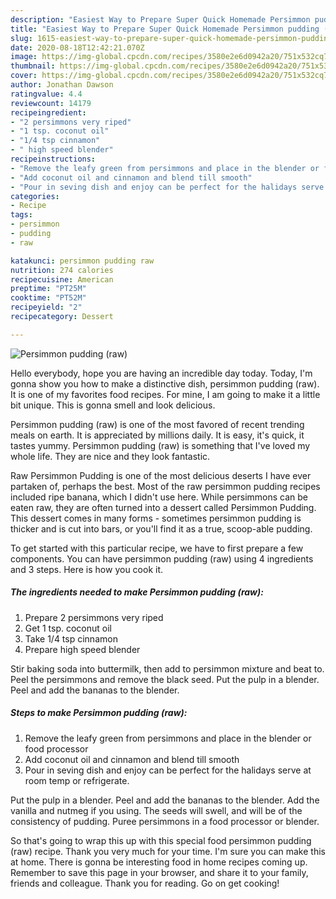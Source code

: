 ```yaml
---
description: "Easiest Way to Prepare Super Quick Homemade Persimmon pudding (raw)"
title: "Easiest Way to Prepare Super Quick Homemade Persimmon pudding (raw)"
slug: 1615-easiest-way-to-prepare-super-quick-homemade-persimmon-pudding-raw
date: 2020-08-18T12:42:21.070Z
image: https://img-global.cpcdn.com/recipes/3580e2e6d0942a20/751x532cq70/persimmon-pudding-raw-recipe-main-photo.jpg
thumbnail: https://img-global.cpcdn.com/recipes/3580e2e6d0942a20/751x532cq70/persimmon-pudding-raw-recipe-main-photo.jpg
cover: https://img-global.cpcdn.com/recipes/3580e2e6d0942a20/751x532cq70/persimmon-pudding-raw-recipe-main-photo.jpg
author: Jonathan Dawson
ratingvalue: 4.4
reviewcount: 14179
recipeingredient:
- "2 persimmons very riped"
- "1 tsp. coconut oil"
- "1/4 tsp cinnamon"
- " high speed blender"
recipeinstructions:
- "Remove the leafy green from persimmons and place in the blender or food processor"
- "Add coconut oil and cinnamon and blend till smooth"
- "Pour in seving dish and enjoy can be perfect for the halidays serve at room temp or refrigerate."
categories:
- Recipe
tags:
- persimmon
- pudding
- raw

katakunci: persimmon pudding raw 
nutrition: 274 calories
recipecuisine: American
preptime: "PT25M"
cooktime: "PT52M"
recipeyield: "2"
recipecategory: Dessert

---
```



![Persimmon pudding (raw)](https://img-global.cpcdn.com/recipes/3580e2e6d0942a20/751x532cq70/persimmon-pudding-raw-recipe-main-photo.jpg)

Hello everybody, hope you are having an incredible day today. Today, I'm gonna show you how to make a distinctive dish, persimmon pudding (raw). It is one of my favorites food recipes. For mine, I am going to make it a little bit unique. This is gonna smell and look delicious.

Persimmon pudding (raw) is one of the most favored of recent trending meals on earth. It is appreciated by millions daily. It is easy, it's quick, it tastes yummy. Persimmon pudding (raw) is something that I've loved my whole life. They are nice and they look fantastic.

Raw Persimmon Pudding is one of the most delicious deserts I have ever partaken of, perhaps the best. Most of the raw persimmon pudding recipes included ripe banana, which I didn&#39;t use here. While persimmons can be eaten raw, they are often turned into a dessert called Persimmon Pudding. This dessert comes in many forms - sometimes persimmon pudding is thicker and is cut into bars, or you&#39;ll find it as a true, scoop-able pudding.


To get started with this particular recipe, we have to first prepare a few components. You can have persimmon pudding (raw) using 4 ingredients and 3 steps. Here is how you cook it.

<!--inarticleads1-->

##### The ingredients needed to make Persimmon pudding (raw):

1. Prepare 2 persimmons very riped
1. Get 1 tsp. coconut oil
1. Take 1/4 tsp cinnamon
1. Prepare  high speed blender


Stir baking soda into buttermilk, then add to persimmon mixture and beat to. Peel the persimmons and remove the black seed. Put the pulp in a blender. Peel and add the bananas to the blender. 

<!--inarticleads2-->

##### Steps to make Persimmon pudding (raw):

1. Remove the leafy green from persimmons and place in the blender or food processor
1. Add coconut oil and cinnamon and blend till smooth
1. Pour in seving dish and enjoy can be perfect for the halidays serve at room temp or refrigerate.


Put the pulp in a blender. Peel and add the bananas to the blender. Add the vanilla and nutmeg if you using. The seeds will swell, and will be of the consistency of pudding. Puree persimmons in a food processor or blender. 

So that's going to wrap this up with this special food persimmon pudding (raw) recipe. Thank you very much for your time. I'm sure you can make this at home. There is gonna be interesting food in home recipes coming up. Remember to save this page in your browser, and share it to your family, friends and colleague. Thank you for reading. Go on get cooking!

